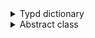 <details>
<summary>Typd dictionary</summary>

```py
from typing import TypedDict


class Person(TypedDict):
    age: int

person: Person = {
    'age': 22
}
```

</details>

<details>
<summary>Abstract class</summary>

```py
from abc import ABC


class Person(ABC):
    age: int

def me(user: Person) -> None:
    print(user.age)
```

</details>
